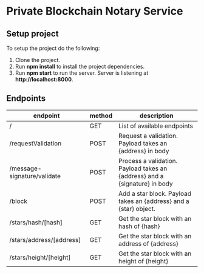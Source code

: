 # Private Blockchain Notary Service

## Setup project

To setup the project do the following:
1. Clone the project.
2. Run __npm install__ to install the project dependencies.
3. Run __npm start__ to run the server. Server is listening at **http://localhost:8000**.

## Endpoints

| endpoint                    | method | description                                                                 | 
|-----------------------------|--------|-----------------------------------------------------------------------------|
| /                           | GET    | List of available endpoints                                                 |
| /requestValidation          | POST   | Request a validation. Payload takes an {address} in body                    |
| /message-signature/validate | POST   | Process a validation. Payload takes an {address} and a {signature} in body  | 
| /block                      | POST   | Add a star block. Payload takes an {address} and a {star} object.           |
| /stars/hash/[hash]          | GET    | Get the star block with an hash of {hash}                                   |
| /stars/address/[address]    | GET    | Get the star block with an address of {address}                             |
| /stars/height/[height]      | GET    | Get the star block with an height of {height}                               |

